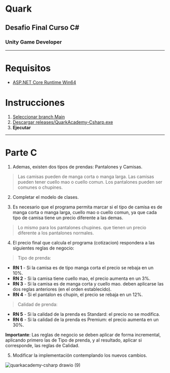 # Quark
## Desafio Final Curso C#
### Unity Game Developer
---

# Requisitos
* [ASP.NET Core Runtime Win64](https://dotnet.microsoft.com/en-us/download/dotnet/7.0)  
# Instrucciones
1. [Seleccionar branch Main](https://github.com/ariel-gallardo/quarkacademy-csharp/tree/main)
2. [Descargar releases/QuarkAcademy-Csharp.exe](https://github.com/ariel-gallardo/quarkacademy-csharp/tree/main/releases/QuarkAcademy-Csharp.exe)
3. **Ejecutar**

---
# Parte C

1. Ademas, existen dos tipos de prendas: Pantalones y Camisas.
> Las camisas pueden de manga corta o manga larga.
> Las camisas pueden tener cuello mao o cuello comun.
> Los pantalones pueden ser comunes o chupines.

2. Completar el modelo de clases.

3. Es necesario que el programa permita marcar si el tipo de camisa es de manga
corta o manga larga, cuello mao o cuello comun, ya que cada tipo de camisa tiene
un precio diferente a las demas.
> Lo mismo para los pantalones chupines. que tienen un precio diferente a los
pantalones normales.

4. El precio final que calcula el programa (cotizacion) respondera a las siguientes
reglas de negocio:

> Tipo de prenda:
* **RN 1** - Si la camisa es de tipo manga corta el precio se rebaja en un 10%.
* **RN 2** - Si la camisa tiene cuello mao, el precio aumenta en un 3%.
* **RN 3** - Si la camisa es de manga corta y cuello mao. deben aplicarse Ias dos reglas
anteriores (en el orden establecido).
* **RN 4** - Si el pantalon es chupin, el precio se rebaja en un 12%.

> Calidad de prenda:
* **RN 5** - Si la calidad de la prenda es Standard: el precio no se modifica.
* **RN 6** - Si la calidad de la prenda es Premium: el precio aumenta en un 30%.

**Importante**: Las reglas de negocio se deben aplicar de forma incremental,
aplicando primero las de Tipo de prenda, y al resultado, aplicar si corresponde, las
reglas de Calidad.

5. Modificar la implementaciön contemplando los nuevos cambios.


![quarkacademy-csharp drawio (9)](https://user-images.githubusercontent.com/38444032/214454684-a51ab116-4500-4f18-8ce6-ca2e4dc4096f.svg)